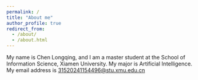 ```yaml
---
permalink: /
title: "About me"
author_profile: true
redirect_from: 
  - /about/
  - /about.html
---
```


My name is Chen Longqing, and I am a master student at the School of Information Science, Xiamen University. My major is Artificial Intelligence.
My email address is 31520241154496@stu.xmu.edu.cn
